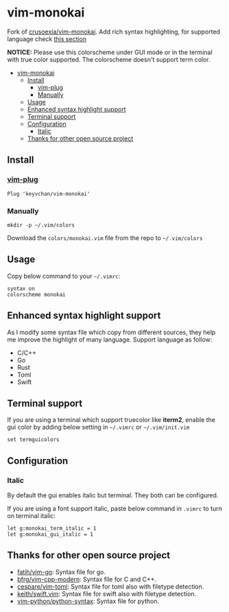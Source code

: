 # vim-monokai

Fork of [crusoexia/vim-monokai](https://github.com/crusoexia/vim-monokai).
Add rich syntax highlighting, for supported language check [this section](#enhanced-syntax-highlight-support)

**NOTICE:** Please use this colorscheme under GUI mode or in the terminal with true color supported. The colorscheme doesn't support term color.

- [vim-monokai](#vim-monokai)
  - [Install](#install)
    - [vim-plug](#vim-plug)
    - [Manually](#manually)
  - [Usage](#usage)
  - [Enhanced syntax highlight support](#enhanced-syntax-highlight-support)
  - [Terminal support](#terminal-support)
  - [Configuration](#configuration)
    - [Italic](#italic)
  - [Thanks for other open source project](#thanks-for-other-open-source-project)

## Install

### [vim-plug](https://github.com/junegunn/vim-plug)

```vim
Plug 'keyvchan/vim-monokai'
```

### Manually

```shell
mkdir -p ~/.vim/colors
```

Download the `colors/monokai.vim` file from the repo to `~/.vim/colors`

## Usage

Copy below command to your `~/.vimrc`:

```vim
syntax on
colorscheme monokai
```

## Enhanced syntax highlight support

As I modify some syntax file which copy from different sources, they help me improve the highlight of many language. Support language as follow:

- C/C++
- Go
- Rust
- Toml
- Swift

## Terminal support

If you are using a terminal which support truecolor like **iterm2**, enable the gui color by adding below setting in `~/.vimrc` or `~/.vim/init.vim`

```vim
set termguicolors
```

## Configuration

### Italic

By default the gui enables italic but terminal. They both can be configured.

If you are using a font support italic, paste below command in `.vimrc` to turn on terminal italic:

```vim
let g:monokai_term_italic = 1
let g:monokai_gui_italic = 1
```

## Thanks for other open source project

- [fatih/vim-go](https://github.com/fatih/vim-go): Syntax file for go.
- [bfrg/vim-cpp-modern](https://github.com/bfrg/vim-cpp-modern): Syntax file for C and C++.
- [cespare/vim-toml](https://github.com/cespare/vim-toml): Syntax file for toml also with filetype detection.
- [keith/swift.vim](https://github.com/keith/swift.vim): Syntax file for swift also with filetype detection.
- [vim-python/python-syntax](https://github/vim-python/python-syntax): Syntax file for python.
